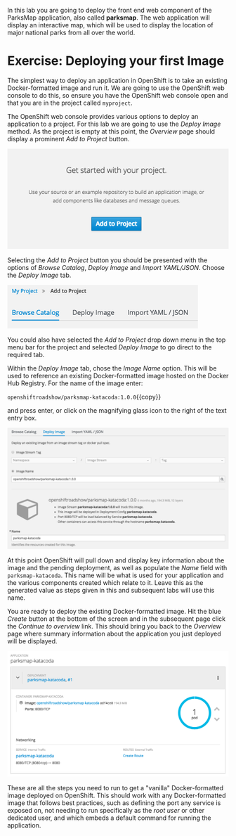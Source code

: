 In this lab you are going to deploy the front end web component of the ParksMap application, also called **parksmap**. The web application will display an interactive map, which will be used to display the location of major national parks from all over the world.

# Exercise: Deploying your first Image

The simplest way to deploy an application in OpenShift is to take an existing Docker-formatted image and run it. We are going to use the OpenShift web console to do this, so ensure you have the OpenShift web console open and that you are in the project called ``myproject``.

The OpenShift web console provides various options to deploy an application to a project. For this lab we are going to use the *Deploy Image* method. As the project is empty at this point, the *Overview* page should display a prominent *Add to Project* button.

![Add to Project](../../assets/intro-openshift/getting-started/3add-to-empty-project.png)

Selecting the *Add to Project* button you should be presented with the options of *Browse Catalog*, *Deploy Image* and *Import YAML/JSON*. Choose the *Deploy Image* tab.

![Add to Project Options](../../assets/intro-openshift/getting-started/3add-to-project-options.png)

You could also have selected the *Add to Project* drop down menu in the top menu bar for the project and selected _Deploy Image_ to go direct to the required tab.

Within the *Deploy Image* tab, chose the *Image Name* option. This will be used to reference an existing Docker-formatted image hosted on the Docker Hub Registry. For the name of the image enter:

``openshiftroadshow/parksmap-katacoda:1.0.0``{{copy}}

and press enter, or click on the magnifying glass icon to the right of the text entry box.

![Deploy Image](../../assets/intro-openshift/getting-started/3deploy-image-parksmap.png)

At this point OpenShift will pull down and display key information about the image and the pending deployment, as well as populate the *Name* field with ``parksmap-katacoda``. This name will be what is used for your application and the various components created which relate to it. Leave this as the generated value as steps given in this and subsequent labs will use this name.

You are ready to deploy the existing Docker-formatted image. Hit the blue *Create* button at the bottom of the screen and in the subsequent page click the *Continue to overview* link. This should bring you back to the *Overview* page where summary information about the application you just deployed will be displayed.

![Console Overview](../../assets/intro-openshift/getting-started/3parksmap-overview.png)

These are all the steps you need to run to get a "vanilla" Docker-formatted image deployed on OpenShift. This should work with any Docker-formatted image that follows best practices, such as defining the port any service is exposed on, not needing to run specifically as the *root user* or other dedicated user, and which embeds a default command for running the application.
